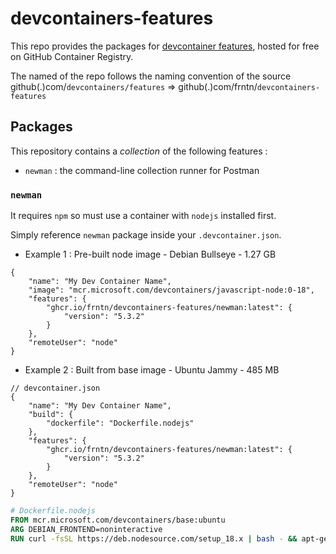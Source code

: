 # devcontainers-features

This repo provides the packages for [devcontainer features](https://containers.dev/implementors/features/), hosted for free on GitHub Container Registry.

The named of the repo follows the naming convention of the source github(.)com/`devcontainers/features` => github(.)com/frntn/`devcontainers-features`

## Packages

This repository contains a _collection_ of the following features :
 - `newman` : the command-line collection runner for Postman

### `newman`

It requires `npm` so must use a container with `nodejs` installed first.

Simply reference `newman` package inside your `.devcontainer.json`.

- Example 1 : Pre-built node image - Debian Bullseye - 1.27 GB

```jsonc
{
    "name": "My Dev Container Name",
    "image": "mcr.microsoft.com/devcontainers/javascript-node:0-18",
    "features": {
        "ghcr.io/frntn/devcontainers-features/newman:latest": {
            "version": "5.3.2"
        }
    },
    "remoteUser": "node"
}
```

- Example 2 : Built from base image - Ubuntu Jammy - 485 MB
```jsonc
// devcontainer.json
{
    "name": "My Dev Container Name",
    "build": {
        "dockerfile": "Dockerfile.nodejs"
    },
    "features": {
        "ghcr.io/frntn/devcontainers-features/newman:latest": {
            "version": "5.3.2"
        }
    },
    "remoteUser": "node"
}
```

```dockerfile
# Dockerfile.nodejs
FROM mcr.microsoft.com/devcontainers/base:ubuntu
ARG DEBIAN_FRONTEND=noninteractive
RUN curl -fsSL https://deb.nodesource.com/setup_18.x | bash - && apt-get install -y nodejs
```
